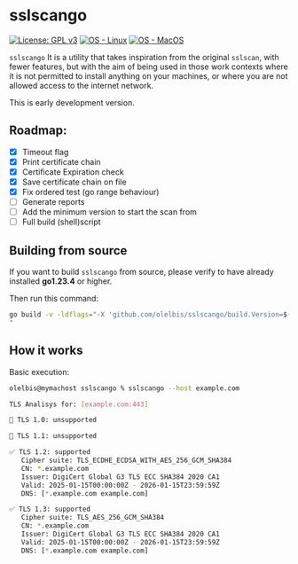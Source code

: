 # sslscango

 [![License: GPL v3](https://img.shields.io/badge/License-GPLv3-blue.svg)](https://www.gnu.org/licenses/gpl-3.0)
 [![OS - Linux](https://img.shields.io/badge/OS-Linux-blue?logo=linux&logoColor=white)](https://www.linux.org/ "Go to Linux homepage")
 [![OS - MacOS](https://img.shields.io/badge/OS-macOS-blue?logo=Apple&logoColor=white)](https://apple.com/ "Go to Apple homepage")
 

`sslscango` It is a utility that takes inspiration from the original `sslscan`, with fewer features, but with the aim of being used in those work contexts where it is not permitted to install anything on your machines, or where you are not allowed access to the internet network.

This is early development version.
## Roadmap:

- [x] Timeout flag
- [x] Print certificate chain
- [x] Certificate Expiration check
- [x] Save certificate chain on file
- [x] Fix ordered test (go range behaviour)
- [ ] Generate reports
- [ ] Add the minimum version to start the scan from
- [ ] Full build (shell)script

 ## Building from source

If you want to build `sslscango` from source, please verify to have already installed **go1.23.4** or higher.

Then run this command:

```bash
go build -v -ldflags="-X 'github.com/olelbis/sslscango/build.Version=$(cat VERSION)' -X 'github.com/olelbis/sslscango/build.BuildUser=Team sslscango' -X 'github.com/olelbis/sslscango/build.BuildTime=$(date)' -o sslscango
"
```
 
 ## How it works

Basic execution:

```bash
olelbis@mymachost sslscango % sslscango --host example.com                        

TLS Analisys for: [example.com:443]

🚫 TLS 1.0: unsupported

🚫 TLS 1.1: unsupported

✅ TLS 1.2: supported
   Cipher suite: TLS_ECDHE_ECDSA_WITH_AES_256_GCM_SHA384
   CN: *.example.com
   Issuer: DigiCert Global G3 TLS ECC SHA384 2020 CA1
   Valid: 2025-01-15T00:00:00Z - 2026-01-15T23:59:59Z
   DNS: [*.example.com example.com]

✅ TLS 1.3: supported
   Cipher suite: TLS_AES_256_GCM_SHA384
   CN: *.example.com
   Issuer: DigiCert Global G3 TLS ECC SHA384 2020 CA1
   Valid: 2025-01-15T00:00:00Z - 2026-01-15T23:59:59Z
   DNS: [*.example.com example.com]
   ```